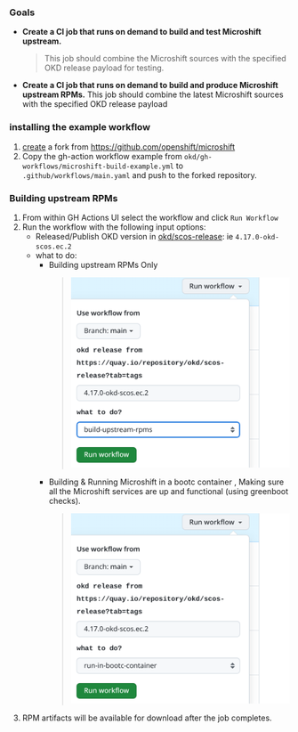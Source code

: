 
### Goals
- **Create a CI job that runs on demand to build and test Microshift upstream.**
  > This job should combine the Microshift sources with the specified OKD release  payload for testing.
  > 
- **Create a CI job that runs on demand to build and produce Microshift upstream RPMs.**
	This job should combine the latest Microshift sources with the specified OKD release  payload

### installing the example workflow
1. [create](https://docs.github.com/en/pull-requests/collaborating-with-pull-requests/working-with-forks/fork-a-repo#forking-a-repository) a fork from https://github.com/openshift/microshift 
2. Copy the gh-action  workflow example from `okd/gh-workflows/microshift-build-example.yml` to `.github/workflows/main.yaml` and push to the forked repository.

### Building upstream RPMs 
1. From within GH Actions UI select the workflow and click `Run Workflow`
2. Run the workflow with the following input options:
    - Released/Publish OKD version in [okd/scos-release](https://quay.io/repository/okd/scos-release?tab=tags): ie `4.17.0-okd-scos.ec.2` 
	- what to do:
		- Building upstream RPMs Only
		  > ![Run workflow form](20241029182625.png) 
		- Building & Running Microshift in a bootc container , Making sure all the Microshift services are up and functional (using greenboot checks).
		  > ![Run workflow form](20241029182547.png)
3. RPM artifacts will be available for download after the job completes.
